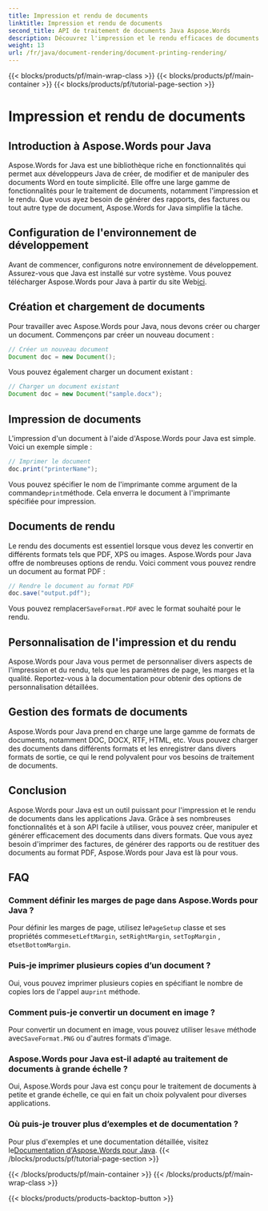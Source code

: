```yaml
---
title: Impression et rendu de documents
linktitle: Impression et rendu de documents
second_title: API de traitement de documents Java Aspose.Words
description: Découvrez l'impression et le rendu efficaces de documents à l'aide d'Aspose.Words pour Java. Apprenez étape par étape avec des exemples de code source.
weight: 13
url: /fr/java/document-rendering/document-printing-rendering/
---
```


{{< blocks/products/pf/main-wrap-class >}}
{{< blocks/products/pf/main-container >}}
{{< blocks/products/pf/tutorial-page-section >}}

# Impression et rendu de documents


## Introduction à Aspose.Words pour Java

Aspose.Words for Java est une bibliothèque riche en fonctionnalités qui permet aux développeurs Java de créer, de modifier et de manipuler des documents Word en toute simplicité. Elle offre une large gamme de fonctionnalités pour le traitement de documents, notamment l'impression et le rendu. Que vous ayez besoin de générer des rapports, des factures ou tout autre type de document, Aspose.Words for Java simplifie la tâche.

## Configuration de l'environnement de développement

 Avant de commencer, configurons notre environnement de développement. Assurez-vous que Java est installé sur votre système. Vous pouvez télécharger Aspose.Words pour Java à partir du site Web[ici](https://releases.aspose.com/words/java/).

## Création et chargement de documents

Pour travailler avec Aspose.Words pour Java, nous devons créer ou charger un document. Commençons par créer un nouveau document :

```java
// Créer un nouveau document
Document doc = new Document();
```

Vous pouvez également charger un document existant :

```java
// Charger un document existant
Document doc = new Document("sample.docx");
```

## Impression de documents

L'impression d'un document à l'aide d'Aspose.Words pour Java est simple. Voici un exemple simple :

```java
// Imprimer le document
doc.print("printerName");
```

 Vous pouvez spécifier le nom de l'imprimante comme argument de la commande`print`méthode. Cela enverra le document à l'imprimante spécifiée pour impression.

## Documents de rendu

Le rendu des documents est essentiel lorsque vous devez les convertir en différents formats tels que PDF, XPS ou images. Aspose.Words pour Java offre de nombreuses options de rendu. Voici comment vous pouvez rendre un document au format PDF :

```java
// Rendre le document au format PDF
doc.save("output.pdf");
```

 Vous pouvez remplacer`SaveFormat.PDF` avec le format souhaité pour le rendu.

## Personnalisation de l'impression et du rendu

Aspose.Words pour Java vous permet de personnaliser divers aspects de l'impression et du rendu, tels que les paramètres de page, les marges et la qualité. Reportez-vous à la documentation pour obtenir des options de personnalisation détaillées.

## Gestion des formats de documents

Aspose.Words pour Java prend en charge une large gamme de formats de documents, notamment DOC, DOCX, RTF, HTML, etc. Vous pouvez charger des documents dans différents formats et les enregistrer dans divers formats de sortie, ce qui le rend polyvalent pour vos besoins de traitement de documents.

## Conclusion

Aspose.Words pour Java est un outil puissant pour l'impression et le rendu de documents dans les applications Java. Grâce à ses nombreuses fonctionnalités et à son API facile à utiliser, vous pouvez créer, manipuler et générer efficacement des documents dans divers formats. Que vous ayez besoin d'imprimer des factures, de générer des rapports ou de restituer des documents au format PDF, Aspose.Words pour Java est là pour vous.

## FAQ

### Comment définir les marges de page dans Aspose.Words pour Java ?

 Pour définir les marges de page, utilisez le`PageSetup` classe et ses propriétés comme`setLeftMargin`, `setRightMargin`, `setTopMargin` , et`setBottomMargin`.

### Puis-je imprimer plusieurs copies d’un document ?

 Oui, vous pouvez imprimer plusieurs copies en spécifiant le nombre de copies lors de l'appel au`print` méthode.

### Comment puis-je convertir un document en image ?

 Pour convertir un document en image, vous pouvez utiliser le`save` méthode avec`SaveFormat.PNG` ou d'autres formats d'image.

### Aspose.Words pour Java est-il adapté au traitement de documents à grande échelle ?

Oui, Aspose.Words pour Java est conçu pour le traitement de documents à petite et grande échelle, ce qui en fait un choix polyvalent pour diverses applications.

### Où puis-je trouver plus d’exemples et de documentation ?

 Pour plus d'exemples et une documentation détaillée, visitez le[Documentation d'Aspose.Words pour Java](https://reference.aspose.com/words/java/).
{{< /blocks/products/pf/tutorial-page-section >}}

{{< /blocks/products/pf/main-container >}}
{{< /blocks/products/pf/main-wrap-class >}}

{{< blocks/products/products-backtop-button >}}
